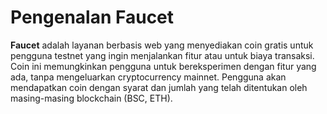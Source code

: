 # Pengenalan Faucet

**Faucet** adalah layanan berbasis web yang menyediakan coin gratis untuk pengguna testnet yang ingin menjalankan fitur atau untuk biaya transaksi. Coin ini memungkinkan pengguna untuk bereksperimen dengan fitur yang ada, tanpa mengeluarkan cryptocurrency mainnet. Pengguna akan mendapatkan coin dengan syarat dan  jumlah yang telah ditentukan oleh masing-masing blockchain \(BSC, ETH\).

